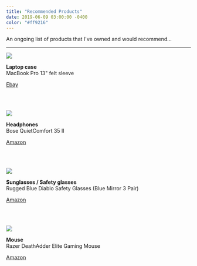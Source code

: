 ```yaml
---
title: "Recommended Products"
date: 2019-06-09 03:00:00 -0400
color: "#ff9216"
---
```


An ongoing list of products that I've owned and would recommend...

---

![](https://files.elliott.computer/images/felt-laptop-case.jpg)

**Laptop case**<br />
MacBook Pro 13" felt sleeve

[Ebay](https://rover.ebay.com/rover/1/710-53481-19255-0/1?icep_id=114&ipn=icep&toolid=20004&campid=5338547922&mpre=https%3A%2F%2Fwww.ebay.co.uk%2Fitm%2F272120004984)

<br /><br />


![](https://files.elliott.computer/images/bose-headphones.jpg)

**Headphones**<br />
Bose QuietComfort 35 II

[Amazon](https://amzn.to/31kgeJg)

<br /><br />


![](https://files.elliott.computer/images/safety-glasses.jpg)

**Sunglasses / Safety glasses**<br />
Rugged Blue Diablo Safety Glasses (Blue Mirror 3 Pair)

[Amazon](https://amzn.to/2X4RFRr)

<br /><br />

![](https://files.elliott.computer/images/mouse.jpg)

**Mouse**<br />
Razer DeathAdder Elite Gaming Mouse

[Amazon](https://amzn.to/2KCo5Md)

<br /><br />